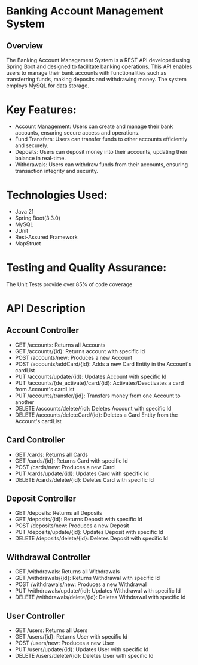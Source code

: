 # Banking Account Management System

## Overview
The Banking Account Management System is a REST API developed using Spring Boot and designed to facilitate banking operations.
This API enables users to manage their bank accounts with functionalities such as transferring funds, making deposits and withdrawing
money. The system employs MySQL for data storage.

# Key Features:

* Account Management: Users can create and manage their bank accounts, ensuring secure access and operations.
* Fund Transfers: Users can transfer funds to other accounts efficiently and securely.
* Deposits: Users can deposit money into their accounts, updating their balance in real-time.
* Withdrawals: Users can withdraw funds from their accounts, ensuring transaction integrity and security.

# Technologies Used:

* Java 21
* Spring Boot(3.3.0)
* MySQL
* JUnit
* Rest-Assured Framework
* MapStruct

# Testing and Quality Assurance:
The Unit Tests provide over 85% of code coverage

# API Description
## Account Controller
* GET /accounts: Returns all Accounts
* GET /accounts/{id}: Returns account with specific Id
* POST /accounts/new: Produces a new Account
* POST /accounts/addCard/{id}: Adds a new Card Entity in the Account's cardList
* PUT /accounts/update/{id}: Updates Account with specific Id
* PUT /accounts/{de_activate}/card/{id}: Activates/Deactivates a card from Account's cardList
* PUT /accounts/transfer/{id}: Transfers money from one Account to another
* DELETE /accounts/delete/{id}: Deletes Account with specific Id
* DELETE /accounts/deleteCard/{id}: Deletes a Card Entity from the Account's cardList
## Card Controller
* GET /cards: Returns all Cards
* GET /cards/{id}: Returns Card with specific Id
* POST /cards/new: Produces a new Card
* PUT /cards/update/{id}: Updates Card with specific Id
* DELETE /cards/delete/{id}: Deletes Card with specific Id
## Deposit Controller
* GET /deposits: Returns all Deposits
* GET /deposits/{id}: Returns Deposit with specific Id
* POST /deposits/new: Produces a new Deposit
* PUT /deposits/update/{id}: Updates Deposit with specific Id
* DELETE /deposits/delete/{id}: Deletes Deposit with specific Id

## Withdrawal Controller
* GET /withdrawals: Returns all Withdrawals
* GET /withdrawals/{id}: Returns Withdrawal with specific Id
* POST /withdrawals/new: Produces a new Withdrawal
* PUT /withdrawals/update/{id}: Updates Withdrawal with specific Id
* DELETE /withdrawals/delete/{id}: Deletes Withdrawal with specific Id
## User Controller
* GET /users: Returns all Users
* GET /users/{id}: Returns User with specific Id
* POST /users/new: Produces a new User
* PUT /users/update/{id}: Updates User with specific Id
* DELETE /users/delete/{id}: Deletes User with specific Id
